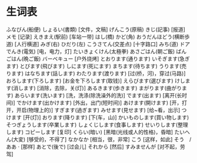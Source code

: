 # 生词表
ふなびん(船便)
しょるい(書類)  [文件，文稿]
げんこう(原稿)
きじ(記事)  [报道]
メモ    [记录]
えきまえ(駅前)  [车站一带]
はし(橋)
かど(角)
おうだんほどう(横断歩道)    [人行横道]
みぎ(右)
ひだり(左)
こうさてん(交差点)  [十字路口]
みち(道)
ドア
でんき(電気)    [电，电力，灯]
たいきょくけん(太極拳)
あさごはん(朝ご飯)
ばんごはん(晩ご飯)
バーベキュー    [户外烧烤]
とおります(通ります)
いそぎます(急ぎます)
とびます(飛びます)
しにます(死にます)
まちます(待ちます)
うります(売ります)
はなちます(話します)
わたります(渡ります)    [过(桥，河)，穿过(马路)]
おろします(下ろします)  [お金を下ろします(取钱)]
えらびます(選びます)
けします(消します)  [消除，去除，关(灯)]
あるきます(歩きます)
まがります(曲がります)
あらいます(洗います)    [洗，洗涤(除洗澡外的洗)]
でます(出ます)  [离开(长时间)]
でかけます(出かけます)  [外出，出门(短时间)]
あけます(開けます)  [开，打开，开启(物理上的)]
すぎます(過ぎます)
みせます(見せます)  [给~看，出示]
つけます    [开(灯)]
おります(降ります)  [下(车，山)]
かいものします(買い物します)
そつぎょうします(卒業します)
しょくじします(食事します)
せいりします(整理します)
コピーします    [复印]
くらい(暗い)    [黑暗(光线或人的性格)，昏暗]
たいへん(大変)  [够受的，不得了]
なかなか    [相当，很，非常]
こう    [这样，如此]
そう　/ ああ   · [那样]
あとで(後で)    [过会儿]
それから    [然后]
すみませんが    [对不起，劳驾]













